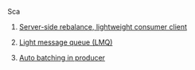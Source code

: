 Sca

1. [Server-side rebalance, lightweight consumer client](https://github.com/apache/rocketmq/wiki/[RIP-19]-Server-side-rebalance,--lightweight-consumer-client-support)

2. [Light message queue (LMQ)](https://github.com/apache/rocketmq/wiki/RIP-28-Light-message-queue-(LMQ))

3. [Auto batching in producer](https://github.com/apache/rocketmq/wiki/RIP-27-Auto-batching-in-producer)